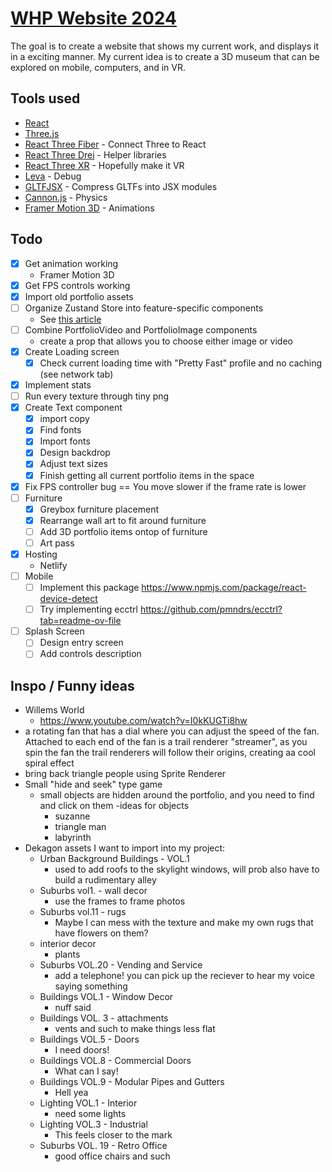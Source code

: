 # [WHP Website 2024](https://github.com/willemhelmet/whp-website-2024)
The goal is to create a website that shows my current work, and displays it in a exciting manner.
My current idea is to create a 3D museum that can be explored on mobile, computers, and in VR.

## Tools used
- [React](https://react.dev/)
- [Three.js](https://threejs.org/)
- [React Three Fiber](https://github.com/pmndrs/react-three-fiber) - Connect Three to React
- [React Three Drei](https://github.com/pmndrs/drei) - Helper libraries
- [React Three XR](https://github.com/pmndrs/xr) - Hopefully make it VR
- [Leva](https://github.com/pmndrs/leva) - Debug
- [GLTFJSX](https://github.com/pmndrs/gltfjsx) - Compress GLTFs into JSX modules
- [Cannon.js](https://github.com/pmndrs/use-cannon) - Physics
- [Framer Motion 3D](https://www.framer.com/motion/three-introduction/) - Animations

## Todo
- [x] Get animation working
    - Framer Motion 3D
- [x] Get FPS controls working
- [x] Import old portfolio assets
- [ ] Organize Zustand Store into feature-specific components
  - See [this article](https://tkdodo.eu/blog/working-with-zustand)
- [ ] Combine PortfolioVideo and PortfolioImage components
  - create a prop that allows you to choose either image or video
- [x] Create Loading screen
  - [x] Check current loading time with "Pretty Fast" profile and no caching (see network tab)
- [x] Implement stats
- [ ] Run every texture through tiny png
- [x] Create Text component
  - [x] import copy
  - [x] Find fonts
  - [x] Import fonts
  - [x] Design backdrop
  - [x] Adjust text sizes
  - [x] Finish getting all current portfolio items in the space
- [x] Fix FPS controller bug == You move slower if the frame rate is lower
- [ ] Furniture
  - [x] Greybox furniture placement
  - [x] Rearrange wall art to fit around furniture
  - [ ] Add 3D portfolio items ontop of furniture
  - [ ] Art pass
- [x] Hosting
  - Netlify
- [ ] Mobile
  - [ ] Implement this package https://www.npmjs.com/package/react-device-detect
  - [ ] Try implementing ecctrl https://github.com/pmndrs/ecctrl?tab=readme-ov-file
- [ ] Splash Screen
  - [ ] Design entry screen
  - [ ] Add controls description

## Inspo / Funny ideas
- Willems World
  - https://www.youtube.com/watch?v=I0kKUGTi8hw
- a rotating fan that has a dial where you can adjust the speed of the fan. Attached to each end of the fan is a trail renderer "streamer", as you spin the fan the trail renderers will follow their origins, creating aa cool spiral effect
- bring back triangle people using Sprite Renderer
- Small "hide and seek" type game
  - small objects are hidden around the portfolio, and you need to find and click on them
  -ideas for objects
    - suzanne
    - triangle man
    - labyrinth
- Dekagon assets I want to import into my project:
  - Urban Background Buildings - VOL.1
    - used to add roofs to the skylight windows, will prob also have to build a rudimentary alley
  - Suburbs vol1. - wall decor
    - use the frames to frame photos
  - Suburbs vol.11 - rugs
    - Maybe I can mess with the texture and make my own rugs that have flowers on them?
  - interior decor
    - plants
  - Suburbs VOL.20 - Vending and Service
    - add a telephone! you can pick up the reciever to hear my voice saying something
  - Buildings VOL.1 - Window Decor
    - nuff said
  - Buildings VOL. 3 - attachments
    - vents and such to make things less flat
  - Buildings VOL.5 - Doors
    - I need doors!
  - Buildings VOL.8 - Commercial Doors
    - What can I say!
  - Buildings VOL.9 - Modular Pipes and Gutters
    - Hell yea
  - Lighting VOL.1 - Interior
    - need some lights
  - Lighting VOL.3 - Industrial
    - This feels closer to the mark
  - Suburbs VOL. 19 - Retro Office
    - good office chairs and such

